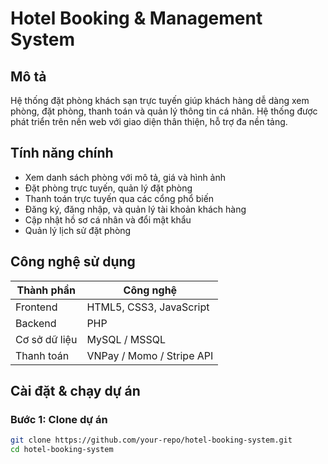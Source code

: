 # Hotel Booking & Management System

## Mô tả
Hệ thống đặt phòng khách sạn trực tuyến giúp khách hàng dễ dàng xem phòng, đặt phòng, thanh toán và quản lý thông tin cá nhân. Hệ thống được phát triển trên nền web với giao diện thân thiện, hỗ trợ đa nền tảng.

## Tính năng chính
- Xem danh sách phòng với mô tả, giá và hình ảnh
- Đặt phòng trực tuyến, quản lý đặt phòng
- Thanh toán trực tuyến qua các cổng phổ biến
- Đăng ký, đăng nhập, và quản lý tài khoản khách hàng
- Cập nhật hồ sơ cá nhân và đổi mật khẩu
- Quản lý lịch sử đặt phòng

## Công nghệ sử dụng
| Thành phần        | Công nghệ                         |
|-------------------|----------------------------------|
| Frontend          | HTML5, CSS3, JavaScript   |
| Backend           | PHP |
| Cơ sở dữ liệu     | MySQL / MSSQL                |
| Thanh toán        | VNPay / Momo / Stripe API        |

## Cài đặt & chạy dự án

### Bước 1: Clone dự án
```bash
git clone https://github.com/your-repo/hotel-booking-system.git
cd hotel-booking-system

